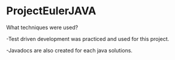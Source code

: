 # ProjectEulerJAVA

What techniques were used?

-Test driven development was practiced and used for this project.

-Javadocs are also created for each java solutions.
